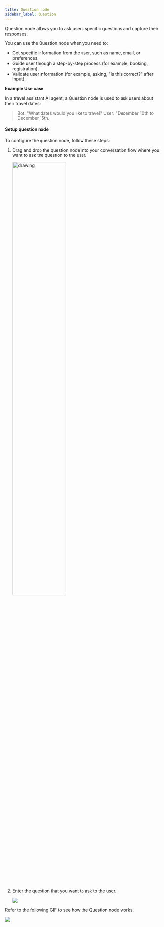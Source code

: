 ```yaml
---
title: Question node
sidebar_label: Question
---
```


Question node allows you to ask users specific questions and capture their responses.

You can use the Question node when you need to:

* Get specific information from the user, such as name, email, or preferences.
* Guide user through a step-by-step process (for example, booking, registration).
* Validate user information (for example, asking, "Is this correct?" after input).

**Example Use case**

In a travel assistant AI agent, a Question node is used to ask users about their travel dates:

> Bot: "What dates would you like to travel?
> User: "December 10th to December 15th.
  
#### Setup question node

To configure the question node, follow these steps:

1. Drag and drop the question node into your conversation flow where you want to ask the question to the user.

   <img src="https://imgur.com/fUo182f.png" alt="drawing" width="60%"/>

2. Enter the question that you want to ask to the user. 

     ![](https://imgur.com/bcwb6wJ.png)

Refer to the following GIF to see how the Question node works.

  ![](https://imgur.com/JMkHXJz.gif)